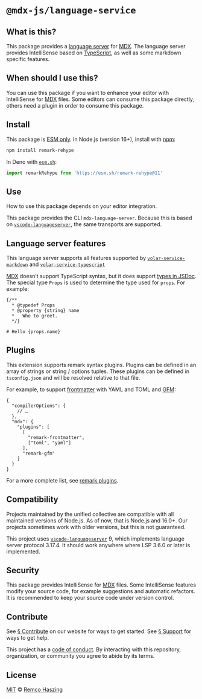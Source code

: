 # `@mdx-js/language-service`

## What is this?

This package provides a [language server][lsp] for [MDX][].
The language server provides IntelliSense based on [TypeScript][], as well as
some markdown specific features.

## When should I use this?

You can use this package if you want to enhance your editor with IntelliSense
for [MDX][] files.
Some editors can consume this package directly, others need a plugin in order to
consume this package.

## Install

This package is [ESM only][esm].
In Node.js (version 16+), install with [npm][]:

```sh
npm install remark-rehype
```

In Deno with [`esm.sh`][esmsh]:

```js
import remarkRehype from 'https://esm.sh/remark-rehype@11'
```

## Use

How to use this package depends on your editor integration.

This package provides the CLI `mdx-language-server`.
Because this is based on [`vscode-languageserver`][vscode-languageserver], the
same transports are supported.

## Language server features

This language server supports all features supported by
[`volar-service-markdown`][volar-service-markdown] and
[`volar-service-typescript`][volar-service-typescript]

[MDX][] doesn’t support TypeScript syntax, but it does support
[types in JSDoc][jsdoc].
The special type `Props` is used to determine the type used for `props`.
For example:

<!-- prettier-ignore -->

```mdx
{/**
  * @typedef Props
  * @property {string} name
  *   Who to greet.
  */}

# Hello {props.name}
```

## Plugins

This extension supports remark syntax plugins.
Plugins can be defined in an array of strings or string / options tuples.
These plugins can be defined in `tsconfig.json` and will be resolved relative to
that file.

For example, to support [frontmatter][] with YAML and TOML and [GFM][]:

```jsonc
{
  "compilerOptions": {
    // …
  },
  "mdx": {
    "plugins": [
      [
        "remark-frontmatter",
        ["toml", "yaml"]
      ],
      "remark-gfm"
    ]
  }
}
```

For a more complete list, see [remark plugins][].

## Compatibility

Projects maintained by the unified collective are compatible with all maintained
versions of Node.js.
As of now, that is Node.js and 16.0+.
Our projects sometimes work with older versions, but this is not guaranteed.

This project uses [`vscode-languageserver`][vscode-languageserver] 9, which
implements language server protocol 3.17.4.
It should work anywhere where LSP 3.6.0 or later is implemented.

## Security

This package provides IntelliSense for [MDX][] files.
Some IntelliSense features modify your source code, for example suggestions and
automatic refactors.
It is recommended to keep your source code under version control.

## Contribute

See [§ Contribute][contribute] on our website for ways to get started.
See [§ Support][support] for ways to get help.

This project has a [code of conduct][].
By interacting with this repository, organization, or community you agree to
abide by its terms.

## License

[MIT][] © [Remco Haszing][author]

[author]: https://github.com/remcohaszing

[code of conduct]: https://github.com/mdx-js/.github/blob/main/code-of-conduct.md

[contribute]: https://mdxjs.com/community/contribute/

[esm]: https://gist.github.com/sindresorhus/a39789f98801d908bbc7ff3ecc99d99c

[esmsh]: https://esm.sh

[frontmatter]: https://github.com/remarkjs/remark-frontmatter

[gfm]: https://github.com/remarkjs/remark-gfm

[jsdoc]: https://www.typescriptlang.org/docs/handbook/jsdoc-supported-types.html

[lsp]: https://microsoft.github.io/language-server-protocol

[mdx]: https://mdxjs.com

[mit]: LICENSE

[npm]: https://docs.npmjs.com/cli/install

[remark plugins]: https://github.com/remarkjs/remark/blob/main/doc/plugins.md

[support]: https://mdxjs.com/community/support/

[typescript]: https://typescriptlang.org

[volar-service-markdown]: https://github.com/volarjs/services/tree/master/packages/markdown

[volar-service-typescript]: https://github.com/volarjs/services/tree/master/packages/typescript

[vscode-languageserver]: https://github.com/microsoft/vscode-languageserver-node/tree/main/server
